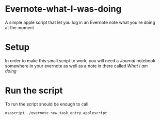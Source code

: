 # Evernote-what-I-was-doing
A simple apple script that let you log in an Evernote note what you're doing at the moment

# Setup
In order to make this small script to work, you will need a *Journal* notebook somewhere in your evernote as well as a note in there called *What I am doing*

# Run the script
To run the script should be enough to call
```bash
osascript ./evernote_new_task_entry.applescript
```
